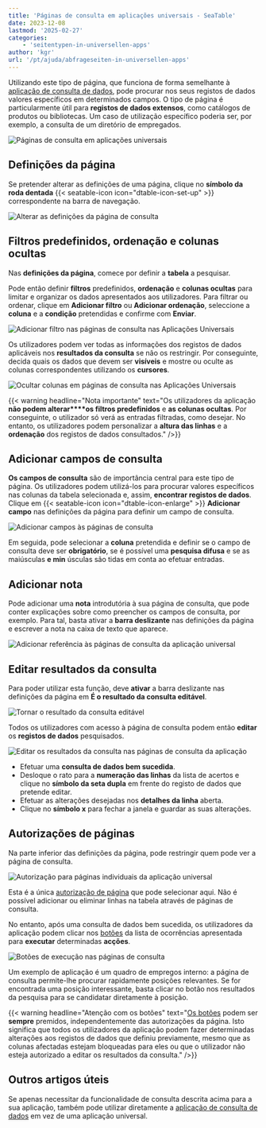 ```yaml
---
title: 'Páginas de consulta em aplicações universais - SeaTable'
date: 2023-12-08
lastmod: '2025-02-27'
categories:
    - 'seitentypen-in-universellen-apps'
author: 'kgr'
url: '/pt/ajuda/abfrageseiten-in-universellen-apps'
---
```


Utilizando este tipo de página, que funciona de forma semelhante à [aplicação de consulta de dados](https://seatable.io/pt/docs/apps/datenabfrage-app/), pode procurar nos seus registos de dados valores específicos em determinados campos. O tipo de página é particularmente útil para **registos de dados extensos**, como catálogos de produtos ou bibliotecas. Um caso de utilização específico poderia ser, por exemplo, a consulta de um diretório de empregados.

![Páginas de consulta em aplicações universais](images/Abfrageseiten-in-Universellen-Apps.png)

## Definições da página

Se pretender alterar as definições de uma página, clique no **símbolo da roda dentada** {{< seatable-icon icon="dtable-icon-set-up" >}} correspondente na barra de navegação.

![Alterar as definições da página de consulta](https://seatable.io/wp-content/uploads/2023/12/Einstellungen-der-Abfrageseite-aendern.png)

## Filtros predefinidos, ordenação e colunas ocultas

Nas **definições da página**, comece por definir a **tabela** a pesquisar.

Pode então definir **filtros** predefinidos, **ordenação** e **colunas ocultas** para limitar e organizar os dados apresentados aos utilizadores. Para filtrar ou ordenar, clique em **Adicionar filtro** ou **Adicionar ordenação**, seleccione a **coluna** e a **condição** pretendidas e confirme com **Enviar**.

![Adicionar filtro nas páginas de consulta nas Aplicações Universais](images/Add-filter-on-query-pages-in-Universal-Apps.png)

Os utilizadores podem ver todas as informações dos registos de dados aplicáveis nos **resultados da consulta** se não os restringir. Por conseguinte, decida quais os dados que devem ser **visíveis** e mostre ou oculte as colunas correspondentes utilizando os **cursores**.

![Ocultar colunas em páginas de consulta nas Aplicações Universais](images/Hide-columns-on-query-pages-in-Universal-Apps.png)

{{< warning  headline="Nota importante"  text="Os utilizadores da aplicação **não podem alterar****os filtros predefinidos** e **as colunas ocultas**. Por conseguinte, o utilizador só verá as entradas filtradas, como desejar. No entanto, os utilizadores podem personalizar a **altura das linhas** e a **ordenação** dos registos de dados consultados." />}}

## Adicionar campos de consulta

**Os campos de consulta** são de importância central para este tipo de página. Os utilizadores podem utilizá-los para procurar valores específicos nas colunas da tabela selecionada e, assim, **encontrar registos de dados**. Clique em {{< seatable-icon icon="dtable-icon-enlarge" >}} **Adicionar campo** nas definições da página para definir um campo de consulta.

![Adicionar campos às páginas de consulta](images/Felder-auf-Abfrageseiten-hinzufuegen.png)

Em seguida, pode selecionar a **coluna** pretendida e definir se o campo de consulta deve ser **obrigatório**, se é possível uma **pesquisa difusa** e se as maiúsculas **e min** úsculas são tidas em conta ao efetuar entradas.

## Adicionar nota

Pode adicionar uma **nota** introdutória à sua página de consulta, que pode conter explicações sobre como preencher os campos de consulta, por exemplo. Para tal, basta ativar a **barra deslizante** nas definições da página e escrever a nota na caixa de texto que aparece.

![Adicionar referência às páginas de consulta da aplicação universal](images/Hinweis-auf-Abfrageseiten-der-Universellen-App-hinzufuegen.png)

## Editar resultados da consulta

Para poder utilizar esta função, deve **ativar** a barra deslizante nas definições da página em **É o resultado da consulta editável**.

![Tornar o resultado da consulta editável](https://seatable.io/wp-content/uploads/2023/12/Abfrageergebnis-bearbeitbar-machen.png)

Todos os utilizadores com acesso à página de consulta podem então **editar** os **registos de dados** pesquisados.

![Editar os resultados da consulta nas páginas de consulta da aplicação](images/Abfrageergebnisse-bearbeiten-auf-Abfrageseiten-der-App.gif)

- Efetuar uma **consulta de dados bem sucedida**.
- Desloque o rato para a **numeração das linhas** da lista de acertos e clique no **símbolo da seta dupla** em frente do registo de dados que pretende editar.
- Efetuar as alterações desejadas nos **detalhes da linha** aberta.
- Clique no **símbolo x** para fechar a janela e guardar as suas alterações.

## Autorizações de páginas

Na parte inferior das definições da página, pode restringir quem pode ver a página de consulta.

![Autorização para páginas individuais da aplicação universal](images/Berechtigung-fuer-individuelle-Seiten-der-Universellen-App.png)

Esta é a única [autorização de página](https://seatable.io/pt/docs/universelle-apps/seitenberechtigungen-in-einer-universellen-app/) que pode selecionar aqui. Não é possível adicionar ou eliminar linhas na tabela através de páginas de consulta.

No entanto, após uma consulta de dados bem sucedida, os utilizadores da aplicação podem clicar nos [botões](https://seatable.io/pt/docs/andere-spalten/die-schaltflaeche/) da lista de ocorrências apresentada para **executar** determinadas **acções**.

![Botões de execução nas páginas de consulta](images/Schaltflaechen-auf-Abfrageseiten-ausfuehren.gif)

Um exemplo de aplicação é um quadro de empregos interno: a página de consulta permite-lhe procurar rapidamente posições relevantes. Se for encontrada uma posição interessante, basta clicar no botão nos resultados da pesquisa para se candidatar diretamente à posição.

{{< warning  headline="Atenção com os botões"  text="[Os botões](https://seatable.io/pt/docs/andere-spalten/die-schaltflaeche/) podem ser **sempre** premidos, independentemente das autorizações da página. Isto significa que todos os utilizadores da aplicação podem fazer determinadas alterações aos registos de dados que definiu previamente, mesmo que as colunas afectadas estejam bloqueadas para eles ou que o utilizador não esteja autorizado a editar os resultados da consulta." />}}

## Outros artigos úteis

Se apenas necessitar da funcionalidade de consulta descrita acima para a sua aplicação, também pode utilizar diretamente a [aplicação de consulta de dados](https://seatable.io/pt/docs/apps/datenabfrage-app/) em vez de uma aplicação universal.
